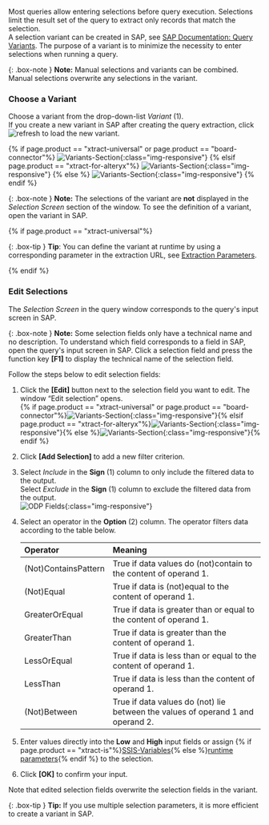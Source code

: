 
Most queries allow entering selections before query execution.
Selections limit the result set of the query to extract only records that match the selection.<br>
A selection variant can be created in SAP, see [SAP Documentation: Query Variants](https://help.sap.com/docs/SAP_NETWEAVER_750/40d2cb3a4f9249d58e9bbc95f4dbaff8/4e535406a32c4f49e10000000a42189e.html?locale=en-US). 
The purpose of a variant is to minimize the necessity to enter selections when running a query.

{: .box-note }
**Note:** Manual selections and variants can be combined. Manual selections overwrite any selections in the variant.

### Choose a Variant
Choose a variant from the drop-down-list *Variant* (1). <br>
If you create a new variant in SAP after creating the query extraction, click ![refresh](/img/content/icons/refresh.png) to load the new variant.

{% if page.product == "xtract-universal" or page.product == "board-connector"%}
![Variants-Section](/img/content/query/query-variant1.png){:class="img-responsive"}
{% elsif page.product == "xtract-for-alteryx"%}
![Variants-Section](/img/content/xfa/query-variant1.png){:class="img-responsive"}
{% else %}
![Variants-Section](/img/content/xis/query-variant1.png){:class="img-responsive"}
{% endif %}


{: .box-note }
**Note:** The selections of the variant are **not** displayed in the *Selection Screen* section of the window. 
To see the definition of a variant, open the variant in SAP.

{% if page.product == "xtract-universal"%}

{: .box-tip }
**Tip**: You can define the variant at runtime by using a corresponding parameter in the extraction URL, see [Extraction Parameters](../execute-and-automate-extractions/extraction-parameters).

{% endif %}

### Edit Selections

The *Selection Screen* in the query window corresponds to the query's input screen in SAP.

{: .box-note }
**Note:** Some selection fields only have a technical name and no description. 
To understand which field corresponds to a field in SAP, open the query's input screen in SAP. 
Click a selection field and press the function key **[F1]** to display the technical name of the selection field. 

Follow the steps below to edit selection fields:
1. Click the **[Edit]** button next to the selection field you want to edit. The window “Edit selection” opens.<br>
{% if page.product == "xtract-universal" or page.product == "board-connector"%}![Variants-Section](/img/content/query/query-variant2.png){:class="img-responsive"}{% elsif page.product == "xtract-for-alteryx"%}![Variants-Section](/img/content/xfa/query-variant2.png){:class="img-responsive"}{% else %}![Variants-Section](/img/content/xis/query-variant2.png){:class="img-responsive"}{% endif %}
2. Click **[Add Selection]** to add a new filter criterion.
3. Select *Include* in the **Sign** (1) column to only include the filtered data to the output. <br>
Select *Exclude* in the **Sign** (1) column to exclude the filtered data from the output.<br>
![ODP Fields](/img/content/query/query-plant-selection.png){:class="img-responsive"}
4. Select an operator in the **Option** (2) column. The operator filters data according to the table below.

   | Operator   |      Meaning      |  
   |:---------|:------------- |
   |(Not)ContainsPattern |  True if data values do (not)contain to the content of operand 1.|
   |(Not)Equal |  True if data is (not)equal to the content of operand 1.|
   |GreaterOrEqual |  True if data is greater than or equal to the content of operand 1.|
   |GreaterThan |  True if data is greater than the content of operand 1.|
   |LessOrEqual | True if data is less than or equal to the content of operand 1.|
   |LessThan | True if data is less than the content of operand 1.|
   |(Not)Between | True if data values do (not) lie between the values of operand 1 and operand 2. |
5. Enter values directly into the **Low** and **High** input fields or assign {% if page.product == "xtract-is"%}[SSIS-Variables](./parametrization#parameterization-using-ssis-variables){% else %}[runtime parameters](./edit-runtime-parameters){% endif %} to the selection. 
6. Click **[OK]** to confirm your input.

Note that edited selection fields overwrite the selection fields in the variant. 

{: .box-tip }
**Tip:** If you use multiple selection parameters, it is more efficient to create a variant in SAP.
